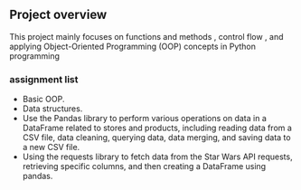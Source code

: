 ## Project overview
This project mainly focuses on functions and methods , control flow , and applying Object-Oriented Programming (OOP) concepts in Python programming

### assignment list
- Basic OOP.
- Data structures.
- Use the Pandas library to perform various operations on data in a DataFrame related to stores and products, including reading data from a CSV file, data cleaning, querying data, data merging, and saving data to a new CSV file.
- Using the requests library to fetch data from the Star Wars API requests, retrieving specific columns, and then creating a DataFrame using pandas.
